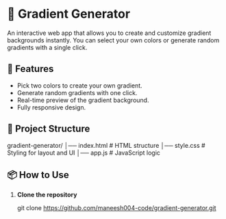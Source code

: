 # 🎨 Gradient Generator

An interactive web app that allows you to create and customize gradient backgrounds instantly. You can select your own colors or generate random gradients with a single click.

## 🚀 Features
- Pick two colors to create your own gradient.
- Generate random gradients with one click.
- Real-time preview of the gradient background.
- Fully responsive design.

## 📂 Project Structure
gradient-generator/
│── index.html # HTML structure
│── style.css # Styling for layout and UI
│── app.js # JavaScript logic

## 📦 How to Use
1. **Clone the repository**
   
   git clone https://github.com/maneesh004-code/gradient-generator.git
